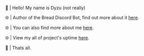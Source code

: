 🤔 | Hello! My name is Dyzu (not really)

🌐 | Author of the Bread Discord Bot, find out more about it [here](https://bread.dyzu.repl.co).

🌐 | You can also find more about me [here](https://bio.site/dyzu).

🌐 | View my all of project's uptime [here](https://stats.uptimerobot.com/43N5Xsz15w).

🤨 | Thats all.
